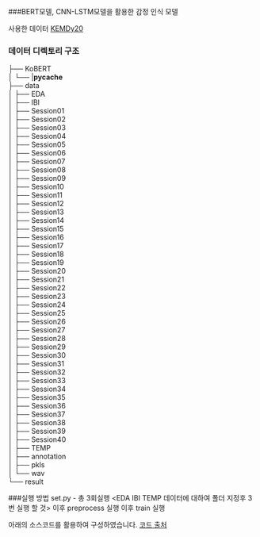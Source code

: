 ###BERT모델, CNN-LSTM모델을 활용한 감정 인식 모델

사용한 데이터 [KEMDy20](https://nanum.etri.re.kr/share/kjnoh/KEMDy20?lang=ko_KR)


### 데이터 디렉토리 구조

├── KoBERT  
│   └── |__pycache__  
├── data  
│   ├── EDA  
│   ├── IBI  
│   ├── Session01  
│   ├── Session02  
│   ├── Session03  
│   ├── Session04  
│   ├── Session05  
│   ├── Session06  
│   ├── Session07  
│   ├── Session08  
│   ├── Session09  
│   ├── Session10  
│   ├── Session11  
│   ├── Session12  
│   ├── Session13  
│   ├── Session14  
│   ├── Session15  
│   ├── Session16  
│   ├── Session17  
│   ├── Session18  
│   ├── Session19  
│   ├── Session20  
│   ├── Session21  
│   ├── Session22  
│   ├── Session23  
│   ├── Session24  
│   ├── Session25  
│   ├── Session26  
│   ├── Session27  
│   ├── Session28  
│   ├── Session29  
│   ├── Session30  
│   ├── Session31  
│   ├── Session32  
│   ├── Session33  
│   ├── Session34  
│   ├── Session35  
│   ├── Session36  
│   ├── Session37  
│   ├── Session38  
│   ├── Session39  
│   ├── Session40  
│   ├── TEMP  
│   ├── annotation  
│   ├── pkls  
│   └── wav  
└── result  
  
###실행 방법
set.py - 총 3회실행 <EDA IBI TEMP 데이터에 대하여 폴더 지정후 3번 실행 할 것>
이후 preprocess 실행
이후 train 실행


아래의 소스코드를 활용하여 구성하였습니다.
[코드 출처](https://github.com/youngbin-ro/audiotext-transformer)
  
